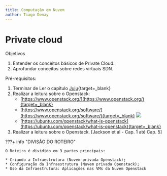 ```yaml
---
title: Computação em Nuvem
author: Tiago Demay
---
```


# Private cloud

Objetivos

1. Entender os conceitos básicos de Private Cloud.
1. Aprofundar conceitos sobre redes virtuais SDN.

Pré-requisitos:

1. Terminar de Ler o capítulo [Juju](https://juju.is/docs/juju/juju-client){target=_blank}
1. Realizar a leitura sobre o Openstack:
    * [https://www.openstack.org/](https://www.openstack.org/){target=_blank}
    * [https://www.openstack.org/software/](https://www.openstack.org/software/){target=_blank}
      ![](https://object-storage-ca-ymq-1.vexxhost.net/swift/v1/6e4619c416ff4bd19e1c087f27a43eea/www-assets-prod/openstack-map/openstack-map-v20240401.png)
    * [https://ubuntu.com/openstack/what-is-openstack](https://ubuntu.com/openstack/what-is-openstack){target=_blank}
1. Realizar a leitura sobre o Openstack. [Jackson et al - Cap. 1 até Cap. 5]


???+ info "DIVISÃO DO ROTEIRO"

    O Roteiro é dividido em 3 partes principais:
    
    * Criando a Infraestrutura (Nuvem privada Openstack);
    * Configuração da Infraestrutura (Nuvem privada Openstack);
    * Uso da Infraestrutura: Aplicações nas VMs da Nuvem Openstack

